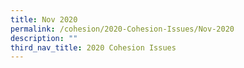 ```yaml
---
title: Nov 2020
permalink: /cohesion/2020-Cohesion-Issues/Nov-2020
description: ""
third_nav_title: 2020 Cohesion Issues
---
```

